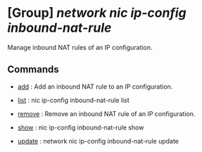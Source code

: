 # [Group] _network nic ip-config inbound-nat-rule_

Manage inbound NAT rules of an IP configuration.

## Commands

- [add](/Commands/network/nic/ip-config/inbound-nat-rule/_add.md)
: Add an inbound NAT rule to an IP configuration.

- [list](/Commands/network/nic/ip-config/inbound-nat-rule/_list.md)
: nic ip-config inbound-nat-rule list

- [remove](/Commands/network/nic/ip-config/inbound-nat-rule/_remove.md)
: Remove an inbound NAT rule of an IP configuration.

- [show](/Commands/network/nic/ip-config/inbound-nat-rule/_show.md)
: nic ip-config inbound-nat-rule show

- [update](/Commands/network/nic/ip-config/inbound-nat-rule/_update.md)
: network nic ip-config inbound-nat-rule update
